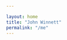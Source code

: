 ```yaml
---

layout: home
title: "John Winnett"
permalink: "/me"
---
```


<head>
    <title>Welcome to John</title>
</head